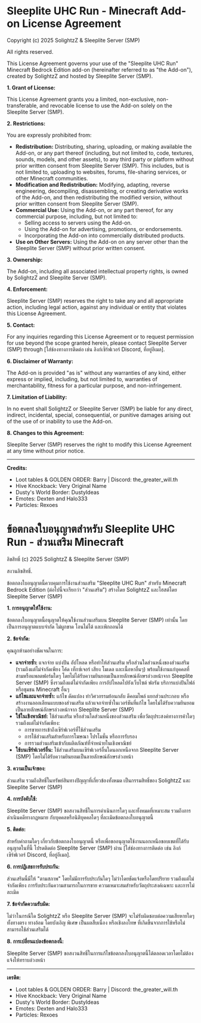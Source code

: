 # Sleeplite UHC Run - Minecraft Add-on License Agreement

Copyright (c) 2025 SolightzZ & Sleeplite Server (SMP)

All rights reserved.

This License Agreement governs your use of the "Sleeplite UHC Run" Minecraft Bedrock Edition add-on (hereinafter referred to as "the Add-on"), created by SolightzZ and hosted by Sleeplite Server (SMP).

**1. Grant of License:**

This License Agreement grants you a limited, non-exclusive, non-transferable, and revocable license to use the Add-on solely on the Sleeplite Server (SMP).

**2. Restrictions:**

You are expressly prohibited from:

- **Redistribution:** Distributing, sharing, uploading, or making available the Add-on, or any part thereof (including, but not limited to, code, textures, sounds, models, and other assets), to any third party or platform without prior written consent from Sleeplite Server (SMP). This includes, but is not limited to, uploading to websites, forums, file-sharing services, or other Minecraft communities.
- **Modification and Redistribution:** Modifying, adapting, reverse engineering, decompiling, disassembling, or creating derivative works of the Add-on, and then redistributing the modified version, without prior written consent from Sleeplite Server (SMP).
- **Commercial Use:** Using the Add-on, or any part thereof, for any commercial purpose, including, but not limited to:
  - Selling access to servers using the Add-on.
  - Using the Add-on for advertising, promotions, or endorsements.
  - Incorporating the Add-on into commercially distributed products.
- **Use on Other Servers:** Using the Add-on on any server other than the Sleeplite Server (SMP) without prior written consent.

**3. Ownership:**

The Add-on, including all associated intellectual property rights, is owned by SolightzZ and Sleeplite Server (SMP).

**4. Enforcement:**

Sleeplite Server (SMP) reserves the right to take any and all appropriate action, including legal action, against any individual or entity that violates this License Agreement.

**5. Contact:**

For any inquiries regarding this License Agreement or to request permission for use beyond the scope granted herein, please contact Sleeplite Server (SMP) through [ใส่ช่องทางการติดต่อ เช่น ลิงก์เซิร์ฟเวอร์ Discord, ที่อยู่อีเมล].

**6. Disclaimer of Warranty:**

The Add-on is provided "as is" without any warranties of any kind, either express or implied, including, but not limited to, warranties of merchantability, fitness for a particular purpose, and non-infringement.

**7. Limitation of Liability:**

In no event shall SolightzZ or Sleeplite Server (SMP) be liable for any direct, indirect, incidental, special, consequential, or punitive damages arising out of the use of or inability to use the Add-on.

**8. Changes to this Agreement:**

Sleeplite Server (SMP) reserves the right to modify this License Agreement at any time without prior notice.

---

**Credits:**

- Loot tables & GOLDEN ORDER: Barry | Discord: the_greater_will.th
- Hive Knockback: Very Original Name
- Dusty's World Border: DustyIdeas
- Emotes: Dexten and Halo333
- Particles: Rexoes

# ข้อตกลงใบอนุญาตสำหรับ Sleeplite UHC Run - ส่วนเสริม Minecraft

ลิขสิทธิ์ (c) 2025 SolightzZ & Sleeplite Server (SMP)

สงวนลิขสิทธิ์.

ข้อตกลงใบอนุญาตนี้ควบคุมการใช้งานส่วนเสริม "Sleeplite UHC Run" สำหรับ Minecraft Bedrock Edition (ต่อไปนี้จะเรียกว่า "ส่วนเสริม") สร้างโดย SolightzZ และโฮสต์โดย Sleeplite Server (SMP)

**1. การอนุญาตให้ใช้งาน:**

ข้อตกลงใบอนุญาตนี้อนุญาตให้คุณใช้งานส่วนเสริมบน Sleeplite Server (SMP) เท่านั้น โดยเป็นการอนุญาตแบบจำกัด ไม่ผูกขาด โอนไม่ได้ และเพิกถอนได้

**2. ข้อจำกัด:**

คุณถูกห้ามอย่างชัดเจนในการ:

- **แจกจ่ายซ้ำ:** แจกจ่าย แบ่งปัน อัปโหลด หรือทำให้ส่วนเสริม หรือส่วนใดส่วนหนึ่งของส่วนเสริม (รวมถึงแต่ไม่จำกัดเพียง โค้ด เท็กซ์เจอร์ เสียง โมเดล และเนื้อหาอื่นๆ) พร้อมใช้งานแก่บุคคลที่สามหรือแพลตฟอร์มใดๆ โดยไม่ได้รับความยินยอมเป็นลายลักษณ์อักษรล่วงหน้าจาก Sleeplite Server (SMP) ซึ่งรวมถึงแต่ไม่จำกัดเพียง การอัปโหลดไปยังเว็บไซต์ ฟอรัม บริการแบ่งปันไฟล์ หรือชุมชน Minecraft อื่นๆ
- **แก้ไขและแจกจ่ายซ้ำ:** แก้ไข ดัดแปลง ทำวิศวกรรมย้อนกลับ ดีคอมไพล์ แยกส่วนประกอบ หรือสร้างงานลอกเลียนแบบของส่วนเสริม แล้วแจกจ่ายซ้ำในเวอร์ชันที่แก้ไข โดยไม่ได้รับความยินยอมเป็นลายลักษณ์อักษรล่วงหน้าจาก Sleeplite Server (SMP)
- **ใช้ในเชิงพาณิชย์:** ใช้ส่วนเสริม หรือส่วนใดส่วนหนึ่งของส่วนเสริม เพื่อวัตถุประสงค์ทางการค้าใดๆ รวมถึงแต่ไม่จำกัดเพียง:
  - การขายการเข้าถึงเซิร์ฟเวอร์ที่ใช้ส่วนเสริม
  - การใช้ส่วนเสริมสำหรับการโฆษณา โปรโมชั่น หรือการรับรอง
  - การรวมส่วนเสริมเข้ากับผลิตภัณฑ์ที่จำหน่ายในเชิงพาณิชย์
- **ใช้บนเซิร์ฟเวอร์อื่น:** ใช้ส่วนเสริมบนเซิร์ฟเวอร์อื่นใดนอกเหนือจาก Sleeplite Server (SMP) โดยไม่ได้รับความยินยอมเป็นลายลักษณ์อักษรล่วงหน้า

**3. ความเป็นเจ้าของ:**

ส่วนเสริม รวมถึงสิทธิ์ในทรัพย์สินทางปัญญาที่เกี่ยวข้องทั้งหมด เป็นกรรมสิทธิ์ของ SolightzZ และ Sleeplite Server (SMP)

**4. การบังคับใช้:**

Sleeplite Server (SMP) ขอสงวนสิทธิ์ในการดำเนินการใดๆ และทั้งหมดที่เหมาะสม รวมถึงการดำเนินคดีทางกฎหมาย กับบุคคลหรือนิติบุคคลใดๆ ที่ละเมิดข้อตกลงใบอนุญาตนี้

**5. ติดต่อ:**

สำหรับคำถามใดๆ เกี่ยวกับข้อตกลงใบอนุญาตนี้ หรือเพื่อขออนุญาตใช้งานนอกเหนือขอบเขตที่ได้รับอนุญาตในที่นี้ โปรดติดต่อ Sleeplite Server (SMP) ผ่าน [ใส่ช่องทางการติดต่อ เช่น ลิงก์เซิร์ฟเวอร์ Discord, ที่อยู่อีเมล].

**6. การปฏิเสธการรับประกัน:**

ส่วนเสริมนี้มีให้ "ตามสภาพ" โดยไม่มีการรับประกันใดๆ ไม่ว่าโดยชัดแจ้งหรือโดยปริยาย รวมถึงแต่ไม่จำกัดเพียง การรับประกันความสามารถในการขาย ความเหมาะสมสำหรับวัตถุประสงค์เฉพาะ และการไม่ละเมิด

**7. ข้อจำกัดความรับผิด:**

ไม่ว่าในกรณีใด SolightzZ หรือ Sleeplite Server (SMP) จะไม่รับผิดชอบต่อความเสียหายใดๆ ทั้งทางตรง ทางอ้อม โดยบังเอิญ พิเศษ เป็นผลสืบเนื่อง หรือเชิงลงโทษ ที่เกิดขึ้นจากการใช้หรือไม่สามารถใช้ส่วนเสริมได้

**8. การเปลี่ยนแปลงข้อตกลงนี้:**

Sleeplite Server (SMP) ขอสงวนสิทธิ์ในการแก้ไขข้อตกลงใบอนุญาตนี้ได้ตลอดเวลาโดยไม่ต้องแจ้งให้ทราบล่วงหน้า

---

**เครดิต:**

- Loot tables & GOLDEN ORDER: Barry | Discord: the_greater_will.th
- Hive Knockback: Very Original Name
- Dusty's World Border: DustyIdeas
- Emotes: Dexten and Halo333
- Particles: Rexoes
